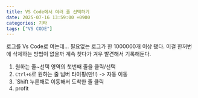 ```yaml
---
title: VS Code에서 여러 줄 선택하기
date: 2025-07-16 13:59:00 +0900
categories: 기타
tags: ["VS CODE"]
---
```


로그를 Vs Code로 여는데... 필요없는 로그가 한 1000000개 이상 됐다. 이걸 한꺼번에 삭제하는 방법이 없을까 계속 찾다가 겨우 발견해서 기록해둔다.

1. 원하는 줄~선택 영역의 첫번째 줄을 클릭/선택
2. `Ctrl+G`로 원하는 줄 넘버 타이핑(만!!) -> 자동 이동
3. `Shift 누른채로 이동해서 도착한 줄 클릭
4. profit
